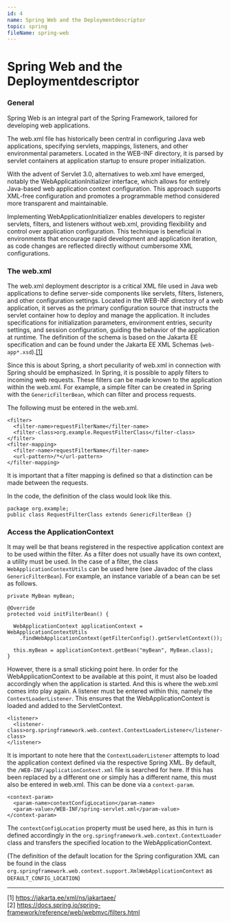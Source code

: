 ```yaml
---
id: 4
name: Spring Web and the Deploymentdescriptor
topic: spring
fileName: spring-web
---
```


# Spring Web and the Deploymentdescriptor

### General

Spring Web is an integral part of the Spring Framework, tailored for developing web applications.

The web.xml file has historically been central in configuring Java web applications, specifying servlets, mappings, listeners, and
other environmental parameters. Located in the WEB-INF directory, it is parsed by servlet containers at application startup to
ensure proper initialization.

With the advent of Servlet 3.0, alternatives to web.xml have emerged, notably the WebApplicationInitializer interface, which
allows for entirely Java-based web application context configuration. This approach supports XML-free configuration and promotes a
programmable method considered more transparent and maintainable.

Implementing WebApplicationInitializer enables developers to register servlets, filters, and listeners without web.xml, providing
flexibility and control over application configuration. This technique is beneficial in environments that encourage rapid
development and application iteration, as code changes are reflected directly without cumbersome XML configurations.

### The web.xml

The web.xml deployment descriptor is a critical XML file used in Java web applications to define server-side components like
servlets, filters, listeners, and other configuration settings. Located in the WEB-INF directory of a web application, it serves
as the primary configuration source that instructs the servlet container how to deploy and manage the application. It includes
specifications for initialization parameters, environment entries, security settings, and session configuration, guiding the
behavior of the application at runtime. The definition of the schema is based on the Jakarta EE specification and can be found
under the Jakarta EE XML Schemas (`web-app*.xsd`).[[1]](#1)

Since this is about Spring, a short peculiarity of web.xml in connection with Spring should be emphasized. In Spring, it is
possible to apply filters to incoming web requests. These filters can be made known to the application within the web.xml. For
example, a simple filter can be created in Spring with the `GenericFilterBean`, which can filter and process requests.

The following must be entered in the web.xml.

```
<filter>
  <filter-name>requestFilterName</filter-name>
  <filter-class>org.example.RequestFilterClass</filter-class>
</filter>
<filter-mapping>
  <filter-name>requestFilterName</filter-name>
  <url-pattern>/*</url-pattern>
</filter-mapping>
```

It is important that a filter mapping is defined so that a distinction can be made between the requests.

In the code, the definition of the class would look like this.

```
package org.example;
public class RequestFilterClass extends GenericFilterBean {}
```

### Access the ApplicationContext

It may well be that beans registered in the respective application context are to be used within the filter. As a filter does not
usually have its own context, a utility must be used. In the case of a filter, the class `WebApplicationContextUtils` can be used
here (see Javadoc of the class `GenericFilterBean`). For example, an instance variable of a bean can be set as follows.

```
private MyBean myBean;

@Override
protected void initFilterBean() {

  WebApplicationContext applicationContext = WebApplicationContextUtils
    .findWebApplicationContext(getFilterConfig().getServletContext());

  this.myBean = applicationContext.getBean("myBean", MyBean.class);
}
```

However, there is a small sticking point here. In order for the WebApplicationContext to be available at this point, it must also
be loaded accordingly when the application is started. And this is where the web.xml comes into play again. A listener must be
entered
within this, namely the `ContextLoaderListener`. This ensures that the WebApplicationContext is loaded and added to the
ServletContext.

```
<listener>
  <listener-class>org.springframework.web.context.ContextLoaderListener</listener-class>
</listener>
```

It is important to note here that the `ContextLoaderListener` attempts to load the application context defined via the respective
Spring XML. By default, the `/WEB-INF/applicationContext.xml` file is searched for here. If this has been replaced by a different
one or simply has a different name, this must also be entered in web.xml. This can be done via a `context-param`.

```
<context-param>
  <param-name>contextConfigLocation</param-name>
  <param-value>/WEB-INF/spring-servlet.xml</param-value>
</context-param>
```

The `contextConfigLocation` property must be used here, as this in turn is defined accordingly in the
`org.springframework.web.context.ContextLoader` class and transfers the specified location to the WebApplicationContext.

(The definition of the default location for the Spring configuration XML can be found in the class
`org.springframework.web.context.support.XmlWebApplicationContext` as `DEFAULT_CONFIG_LOCATION`)

***
<a id="1">[1]</a> https://jakarta.ee/xml/ns/jakartaee/ <br>
<a id="2">[2]</a> https://docs.spring.io/spring-framework/reference/web/webmvc/filters.html

